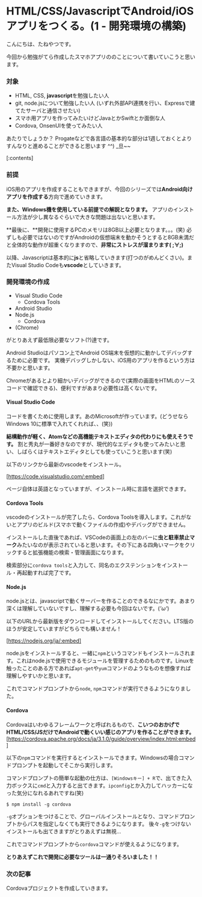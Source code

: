 # HTML/CSS/JavascriptでAndroid/iOSアプリをつくる。(1 - 開発環境の構築)

こんにちは、たねやつです。

今回から勉強がてら作成したスマホアプリののことについて書いていこうと思います。

### 対象
- HTML, CSS, **javascript**を勉強したい人
- git, node.jsについて勉強したい人
  (いずれ外部API連携を行い、Expressで建てたサーバと通信させたい)
- スマホ用アプリを作ってみたいけどJavaとかSwiftとか面倒な人
- Cordova, OnsenUIを使ってみたい人

あたりでしょうか？
Progateなどで各言語の基本的な部分は1週しておくとよりすんなりと進めることができると思います ^^) _旦~~

[:contents]

### 前提
iOS用のアプリを作成することもできますが、今回のシリーズでは**Android向けアプリを作成する**方向で進めていきます。

**また、Windows機を使用している前提での解説となります。**
アプリのインストール方法が少し異なるぐらいで大きな問題は出ないと思います。

**最後に、**開発に使用するPCのメモリは8GB以上必要となります。。。(笑)
必ずしも必要ではないのですがAndroidの仮想端末を動かそうとすると8GB未満だと全体的な動作が超重くなりますので、**非常にストレスが溜まります( ;∀;)**

以降、Javascriptは基本的に**js**と省略していきます(打つのがめんどくさい)。またVisual Studio Codeも**vscode**としていきます。


### 開発環境の作成
- Visual Studio Code
  - Cordova Tools
- Android Studio
- Node.js
  - Cordova
- (Chrome)

がとりあえず最低限必要なソフト(?)達です。

Android Studioはパソコン上でAndroid OS端末を仮想的に動かしてデバッグするために必要です。
実機デバッグしかしない、iOS用のアプリを作るという方は不要かと思います。

Chromeがあるとより細かいデバッグができるので(実際の画面をHTMLのソースコードで確認できる)、便利ですがあまり必要性は高くないです。


#### Visual Studio Code
コードを書くために使用します。あのMicrosoftが作っています。(どうせならWindows 10に標準で入れてくれれば、、(笑))

**結構動作が軽く、Atomなどの高機能テキストエディタの代わりにも使えそうです。**
割と秀丸が一番好きなのですが、現代的なエディタも使ってみたいと思い、しばらくはテキストエディタとしても使っていこうと思います(笑)

以下のリンクから最新のvscodeをインストール。

[https://code.visualstudio.com/:embed]

ページ自体は英語となっていますが、インストール時に言語を選択できます。


#### Cordova Tools
vscodeのインストールが完了したら、Cordova Toolsを導入します。これがないとアプリのビルド(スマホで動くファイルの作成)やデバッグができません。

インストールした直後であれば、VSCodeの画面上の左のバーに**虫と駐車禁止マーク**みたいなのが表示されていると思います。その下にある四角いマークをクリックすると拡張機能の検索・管理画面になります。

<!-- 拡張機能のボタンの画像 -->

検索部分に`cordova tools`と入力して、同名のエクステンションをインストール・再起動すれば完了です。


#### Node.js
node.jsとは、javascriptで動くサーバーを作ることのできるなにかです。あまり深くは理解していないですし、理解する必要も今回はないです。(*'ω'*)

以下のURLから最新版をダウンロードしてインストールしてください。LTS版のほうが安定していますがどちらでも構いません！

[https://nodejs.org/ja/:embed]

node.jsをインストールすると、一緒に`npm`というコマンドもインストールされます。これはnode.jsで使用できるモジュールを管理するためのものです。Linuxを触ったことのある方であれば`apt-get`や`yum`コマンドのようなものを想像すれば理解しやすいかと思います。

これでコマンドプロンプトから`node`, `npm`コマンドが実行できるようになりました。


#### Cordova
Cordovaはいわゆるフレームワークと呼ばれるもので、**こいつのおかげでHTML/CSS/JSだけでAndroidで動くいい感じのアプリを作ることができます。**
[https://cordova.apache.org/docs/ja/3.1.0/guide/overview/index.html:embed]

以下の`npm`コマンドを実行するとインストールできます。Windowsの場合コマンドプロンプトを起動してそこから実行します。

コマンドプロンプトの簡単な起動の仕方は、`[Windowsキー] + R`で、出てきた入力ボックスに`cmd`と入力すると出てきます。`ipconfig`とか入力してハッカーになった気分になれるあれですね(笑)

```
$ npm install -g cordova
```

`-g`オプションをつけることで、グローバルインストールとなり、コマンドプロンプトからパスを指定しなくても実行できるようになります。
後々`-g`をつけないインストールも出てきますがとりあえずは無視...

これでコマンドプロンプトから`cordova`コマンドが使えるようになります。

**とりあえずこれで開発に必要なツールは一通りそろいました！！**

### 次の記事
Cordovaプロジェクトを作成していきます。